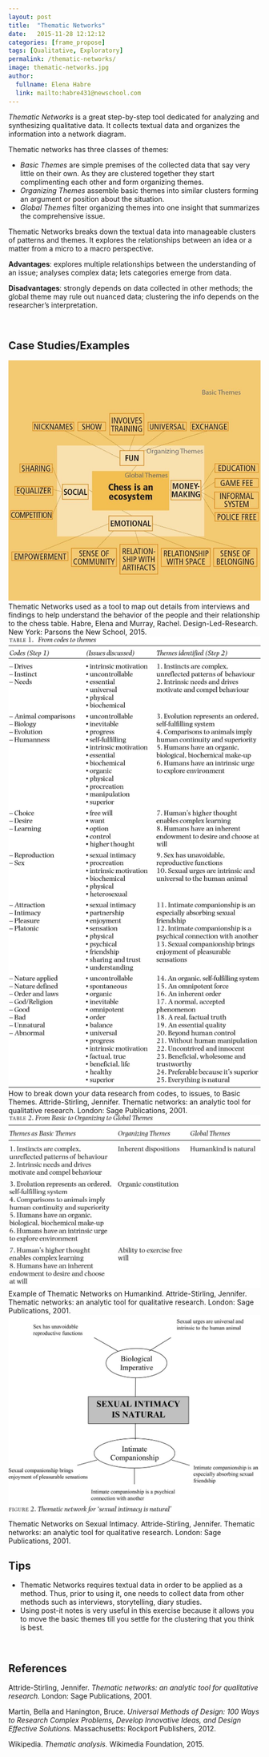 ```yaml
---
layout: post
title:  "Thematic Networks"
date:   2015-11-28 12:12:12
categories: [frame_propose]
tags: [Qualitative, Exploratory]
permalink: /thematic-networks/
image: thematic-networks.jpg
author:
  fullname: Elena Habre
  link: mailto:habre431@newschool.com
---
```


*Thematic Networks* is a great step-by-step tool dedicated for analyzing and synthesizing qualitative data. It collects textual data and organizes the information into a network diagram. 

Thematic networks has three classes of themes:


  * *Basic Themes* are simple premises of the collected data that say very little on their own. As they are clustered together they start complimenting each other and form organizing themes.
  * *Organizing Themes* assemble basic themes into similar clusters forming an argument or position about the situation.
  * *Global Themes* filter organizing themes into one insight that summarizes the comprehensive issue.

Thematic Networks breaks down the textual data into manageable clusters of patterns and themes. It explores the relationships between an idea or a matter from a micro to a macro perspective.

**Advantages**: explores multiple relationships between the understanding of an issue; analyses complex data; lets categories emerge from data.

**Disadvantages**: strongly depends on data collected in other methods; the global theme may rule out nuanced data; clustering the info depends on the researcher’s interpretation.

<br>

## Case Studies/Examples

<img src="/assets/images/thematic-networks.jpg" alt="Chess Table Thematic Network" style="margin-bottom:0;">
Thematic Networks used as a tool to map out details from interviews and findings to help understand the behavior of the people and their relationship to the chess table. 
Habre, Elena and Murray, Rachel. Design-Led-Research. New York: Parsons the New School, 2015.

<img src="/assets/images/thematic-networks-1.jpg" alt="Codes to Issues to Basic Themes" style="margin-bottom:0;">
How to break down your data research from codes, to issues, to Basic Themes. 
Attride-Stirling, Jennifer. Thematic networks: an analytic tool for qualitative research. London: Sage Publications, 2001.

<img src="/assets/images/thematic-networks-2.jpg" alt="Thematic Networks on Humankind" style="margin-bottom:0;">
Example of Thematic Networks on Humankind. Attride-Stirling, Jennifer. Thematic networks: an analytic tool for qualitative research. London: Sage Publications, 2001.

<img src="/assets/images/thematic-networks-3.jpg" alt="Thematic Networks on Sexual Intimacy" style="margin-bottom:0;">
Thematic Networks on Sexual Intimacy. Attride-Stirling, Jennifer. Thematic networks: an analytic tool for qualitative research. London: Sage Publications, 2001.

<br>

## Tips

  * Thematic Networks requires textual data in order to be applied as a method. Thus, prior to using it, one needs to collect data from other methods such as interviews, storytelling, diary studies.
  * Using post-it notes is very useful in this exercise because it allows you to move the basic themes till you settle for the clustering that you think is best.

<br>

## References

Attride-Stirling, Jennifer. *Thematic networks: an analytic tool for qualitative research.* London: Sage Publications, 2001.

Martin, Bella and Hanington, Bruce. *Universal Methods of Design: 100 Ways to Research Complex Problems, Develop Innovative Ideas, and Design Effective Solutions.* Massachusetts: Rockport Publishers, 2012.

Wikipedia. *Thematic analysis.* Wikimedia Foundation, 2015.